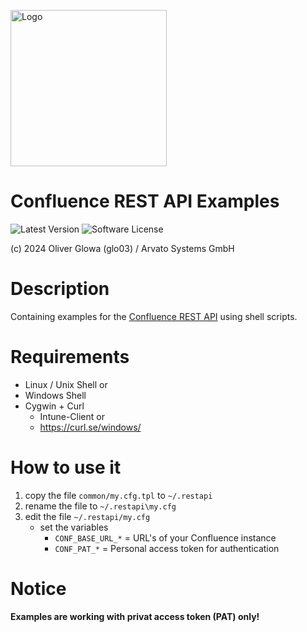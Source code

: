 [<img src="https://www.arvato-systems.de/resource/crblob/192802/c1761df5c2dd23860dde84dcc0a7189f/arvato-logo-svg-data.svg" alt="Logo" title="Arvato Systems GmbH" width="250px"/>](https://www.arvato-systems.de/resource/crblob/192802/c1761df5c2dd23860dde84dcc0a7189f/arvato-logo-svg-data.svg "Arvato Systems GmbH")

# Confluence REST API Examples

![Latest Version](https://img.shields.io/badge/release-latest-blue?logo=bitbucket&style=plastic&longCache=true "Latest Version") ![Software License](https://img.shields.io/badge/license-by_Arvato_Systems_GmbH-brightgreen.svg?longCache=true&style=plastic "Software License")

(c) 2024 Oliver Glowa (glo03) / Arvato Systems GmbH

# Description

Containing examples for the [Confluence REST API](https://developer.atlassian.com/server/confluence/confluence-rest-api-examples/) using shell scripts.

# Requirements

- Linux / Unix Shell
  or
- Windows Shell
- Cygwin + Curl
    - Intune-Client or
    - https://curl.se/windows/

# How to use it

1. copy the file `common/my.cfg.tpl` to `~/.restapi`
2. rename the file to `~/.restapi\my.cfg`
3. edit the file `~/.restapi/my.cfg`
    - set the variables
        - `CONF_BASE_URL_*` = URL's of your Confluence instance
        - `CONF_PAT_*` = Personal access token for authentication

# Notice

__Examples are working with privat access token (PAT) only!__

